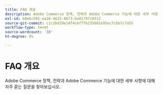 ```yaml
---
title: FAQ 개요
description: Adobe Commerce 정책, 전략과 Adobe Commerce 기능에 대한 세부 사항에 대해 자주 묻는 질문을 찾아보십시오.
exl-id: b8e6c591-ea36-4615-86f3-ba01797c0312
source-git-commit: c1c2bd29e14f4cbfffb235801e95ec7cbb7c7a55
workflow-type: tm+mt
source-wordcount: '38'
ht-degree: 0%

---
```


# FAQ 개요

Adobe Commerce 정책, 전략과 Adobe Commerce 기능에 대한 세부 사항에 대해 자주 묻는 질문을 찾아보십시오.
